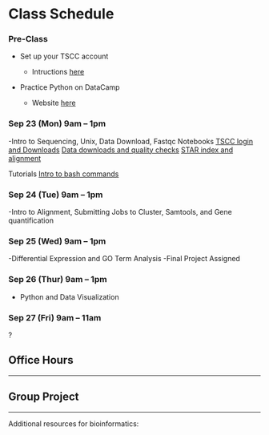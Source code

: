 
# Class Schedule 

### Pre-Class
- Set up your TSCC account
   - Intructions [here]()

- Practice Python on DataCamp
   - Website [here]()

### Sep 23 (Mon) 9am – 1pm 
-Intro to Sequencing, Unix, Data Download, Fastqc
Notebooks
[TSCC login and Downloads]()
[Data downloads and quality checks]()
[STAR index and alignment]()

Tutorials
[Intro to bash commands]()



### Sep 24 (Tue) 9am – 1pm 
-Intro to Alignment, Submitting Jobs to Cluster, Samtools, and Gene quantification

### Sep 25 (Wed) 9am – 1pm
-Differential Expression and GO Term Analysis
-Final Project Assigned

### Sep 26 (Thur) 9am – 1pm
- Python and Data Visualization



### Sep 27 (Fri) 9am – 11am 
?




## Office Hours

*************************************************************************

## Group Project
 
 
 
 
*************************************************************************

Additional resources for bioinformatics:




